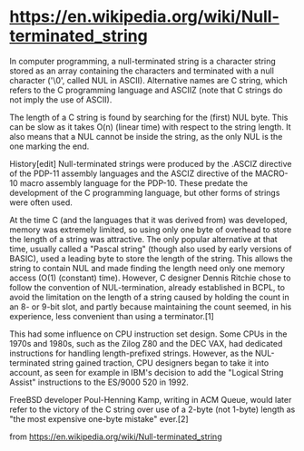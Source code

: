 # https://en.wikipedia.org/wiki/Null-terminated_string

In computer programming, a null-terminated string is a character string stored as an array containing the characters and terminated with a null character ('\0', called NUL in ASCII). Alternative names are C string, which refers to the C programming language and ASCIIZ (note that C strings do not imply the use of ASCII).

The length of a C string is found by searching for the (first) NUL byte. This can be slow as it takes O(n) (linear time) with respect to the string length. It also means that a NUL cannot be inside the string, as the only NUL is the one marking the end.

History[edit]
Null-terminated strings were produced by the .ASCIZ directive of the PDP-11 assembly languages and the ASCIZ directive of the MACRO-10 macro assembly language for the PDP-10. These predate the development of the C programming language, but other forms of strings were often used.

At the time C (and the languages that it was derived from) was developed, memory was extremely limited, so using only one byte of overhead to store the length of a string was attractive. The only popular alternative at that time, usually called a "Pascal string" (though also used by early versions of BASIC), used a leading byte to store the length of the string. This allows the string to contain NUL and made finding the length need only one memory access (O(1) (constant) time). However, C designer Dennis Ritchie chose to follow the convention of NUL-termination, already established in BCPL, to avoid the limitation on the length of a string caused by holding the count in an 8- or 9-bit slot, and partly because maintaining the count seemed, in his experience, less convenient than using a terminator.[1]

This had some influence on CPU instruction set design. Some CPUs in the 1970s and 1980s, such as the Zilog Z80 and the DEC VAX, had dedicated instructions for handling length-prefixed strings. However, as the NUL-terminated string gained traction, CPU designers began to take it into account, as seen for example in IBM's decision to add the "Logical String Assist" instructions to the ES/9000 520 in 1992.

FreeBSD developer Poul-Henning Kamp, writing in ACM Queue, would later refer to the victory of the C string over use of a 2-byte (not 1-byte) length as "the most expensive one-byte mistake" ever.[2]



from https://en.wikipedia.org/wiki/Null-terminated_string

